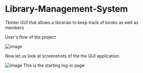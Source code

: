 # Library-Management-System
Tkinter GUI that allows a librarian to keep track of books as well as members

User's flow of the project

![image](https://github.com/Akarsh-dundun/Library-Management-System/assets/97295391/7314a2c1-0332-459e-9f06-5b65c94160af)

Now let us look at screenshots of the the GUI application.

![image](https://github.com/Akarsh-dundun/Library-Management-System/assets/97295391/b5da1bff-7b18-46fa-a01f-5231f5c123c0)
This is the starting log-in page


